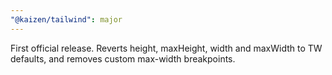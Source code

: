 ```yaml
---
"@kaizen/tailwind": major
---
```


First official release. Reverts height, maxHeight, width and maxWidth to TW defaults, and removes custom max-width breakpoints.
